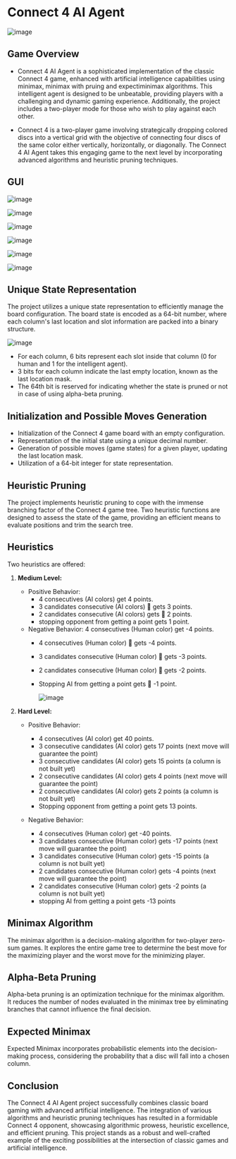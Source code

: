 # Connect 4 AI Agent

![image](https://github.com/SaadElDine/AI-Connect-4-Game/assets/113860522/6fef8394-d8e8-48f5-9ca0-277a3071a5b0)

## Game Overview

- Connect 4 AI Agent is a sophisticated implementation of the classic Connect 4 game, enhanced with artificial intelligence capabilities using minimax, minimax with pruing and expectiminimax algorithms. This intelligent agent is designed to be unbeatable, providing players with a challenging and dynamic gaming experience. Additionally, the project includes a two-player mode for those who wish to play against each other.

- Connect 4 is a two-player game involving strategically dropping colored discs into a vertical grid with the objective of connecting four discs of the same color either vertically, horizontally, or diagonally. The Connect 4 AI Agent takes this engaging game to the next level by incorporating advanced algorithms and heuristic pruning techniques.

## GUI

![image](https://github.com/SaadElDine/AI-Connect-4-Game/assets/113860522/b01742a8-f3db-4522-9d33-67b12e2a3a01)

![image](https://github.com/SaadElDine/AI-Connect-4-Game/assets/113860522/2708a398-8f35-457c-8158-0fe054cc2eef)

![image](https://github.com/SaadElDine/AI-Connect-4-Game/assets/113860522/c2d360ea-13eb-452e-b7cb-02f5094ed1da)

![image](https://github.com/SaadElDine/AI-Connect-4-Game/assets/113860522/46f01b78-f972-470e-9560-a2e69778115a)

![image](https://github.com/SaadElDine/AI-Connect-4-Game/assets/113860522/3c4eac2b-cb9e-404f-b020-accbddb3bfbe)

![image](https://github.com/SaadElDine/AI-Connect-4-Game/assets/113860522/4bbce564-ec1f-456c-9034-c0444120dff3)


## Unique State Representation

The project utilizes a unique state representation to efficiently manage the board configuration. The board state is encoded as a 64-bit number, where each column's last location and slot information are packed into a binary structure.

![image](https://github.com/SaadElDine/AI-Connect-4-Game/assets/113860522/4e00a7b4-f188-4cad-84a6-6df2f77b82a1)


- For each column, 6 bits represent each slot inside that column (0 for human and 1 for the intelligent agent).
- 3 bits for each column indicate the last empty location, known as the last location mask.
- The 64th bit is reserved for indicating whether the state is pruned or not in case of using alpha-beta pruning.

## Initialization and Possible Moves Generation

- Initialization of the Connect 4 game board with an empty configuration.
- Representation of the initial state using a unique decimal number.
- Generation of possible moves (game states) for a given player, updating the last location mask.
- Utilization of a 64-bit integer for state representation.

## Heuristic Pruning

The project implements heuristic pruning to cope with the immense branching factor of the Connect 4 game tree. Two heuristic functions are designed to assess the state of the game, providing an efficient means to evaluate positions and trim the search tree.

## Heuristics

Two heuristics are offered:

1. **Medium Level:**
   - Positive Behavior:
     - 4 consecutives (AI colors) get 4 points.
     - 3 candidates consecutive (AI colors)  gets 3 points.
     - 2 candidates consecutive (AI colors) gets  2 points.
     - stopping opponent from getting a point gets 1 point.
   - Negative Behavior: 4 consecutives (Human color) get -4 points.
      - 4 consecutives (Human color)  gets -4 points.
      - 3 candidates consecutive (Human color)  gets -3 points.
      - 2 candidates consecutive (Human color)  gets -2 points.
      - Stopping AI from getting a point gets  -1 point.

        ![image](https://github.com/SaadElDine/AI-Connect-4-Game/assets/113860522/b684903c-c0f2-4b62-bf0f-5798e9753925)

2. **Hard Level:**
   - Positive Behavior:
     -  4 consecutives (AI color) get 40 points.
     -  3 consecutive candidates (AI color) gets 17 points (next move will guarantee the point)
     -  3 consecutive candidates (AI color) gets 15 points (a column is not built yet)
     -  2 consecutive candidates (AI color) gets 4 points (next move will guarantee the point)
     -  2 consecutive candidates (AI color) gets 2 points (a column is not built yet)
     -  Stopping opponent from getting a point gets 13 points.
  
   - Negative Behavior:
     - 4 consecutives (Human color) get -40 points.
     - 3 candidates consecutive (Human color) gets -17 points (next move will guarantee the point)
     - 3 candidates consecutive (Human color) gets -15 points (a column is not built yet)
     - 2 candidates consecutive (Human color) gets -4 points (next move will guarantee the point)
     - 2 candidates consecutive (Human color) gets -2 points (a column is not built yet)
     - stopping AI from getting a point gets -13 points

## Minimax Algorithm

The minimax algorithm is a decision-making algorithm for two-player zero-sum games. It explores the entire game tree to determine the best move for the maximizing player and the worst move for the minimizing player.

## Alpha-Beta Pruning

Alpha-beta pruning is an optimization technique for the minimax algorithm. It reduces the number of nodes evaluated in the minimax tree by eliminating branches that cannot influence the final decision.

## Expected Minimax

Expected Minimax incorporates probabilistic elements into the decision-making process, considering the probability that a disc will fall into a chosen column.

## Conclusion

The Connect 4 AI Agent project successfully combines classic board gaming with advanced artificial intelligence. The integration of various algorithms and heuristic pruning techniques has resulted in a formidable Connect 4 opponent, showcasing algorithmic prowess, heuristic excellence, and efficient pruning. This project stands as a robust and well-crafted example of the exciting possibilities at the intersection of classic games and artificial intelligence.
